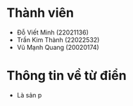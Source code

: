 
# Thành viên
- Đỗ Viết Minh (22021136)
- Trần Kim Thành (22022532)
- Vũ Mạnh Quang (20020174)
# Thông tin về từ điển
- Là sản p

